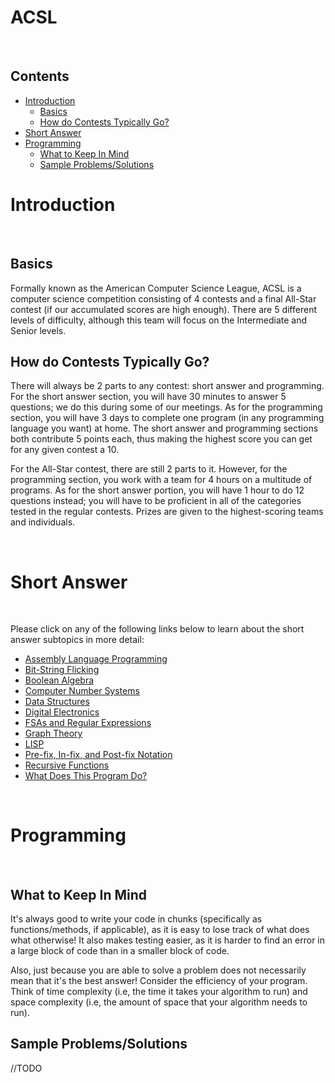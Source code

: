 # ACSL

<br>

## Contents
- [Introduction](#introduction)
  - [Basics](#basics)
  - [How do Contests Typically Go?](#howdoconteststypicallygo?)
- [Short Answer](#shortanswer)
- [Programming](#programming)
  - [What to Keep In Mind](#whattokeepinmind)
  - [Sample Problems/Solutions](#sampleproblemssolutions)
  
# Introduction

<br>

## Basics

Formally known as the American Computer Science League, ACSL is a computer science competition consisting of 4 contests and a final All-Star contest (if our accumulated scores are high enough). There are 5 different levels of difficulty, although this team will focus on the Intermediate and Senior levels. 

## How do Contests Typically Go?

There will always be 2 parts to any contest: short answer and programming. For the short answer section, you will have 30 minutes to answer 5 questions; we do this during some of our meetings. As for the programming section, you will have 3 days to complete one program (in any programming language you want) at home. The short answer and programming sections both contribute 5 points each, thus making the highest score you can get for any given contest a 10.

For the All-Star contest, there are still 2 parts to it. However, for the programming section, you work with a team for 4 hours on a multitude of programs. As for the short answer portion, you will have 1 hour to do 12 questions instead; you will have to be proficient in all of the categories tested in the regular contests. Prizes are given to the highest-scoring teams and individuals.

<br>

# Short Answer

<br>

Please click on any of the following links below to learn about the short answer subtopics in more detail:
  
- [Assembly Language Programming](https://github.com/khong1127/nvcomputingsite/blob/patch-1/markdown/acslshortanswer/assemblylanguage)
- [Bit-String Flicking](https://github.com/khong1127/nvcomputingsite/blob/patch-1/markdown/acslshortanswer/bitstringflicking)
- [Boolean Algebra](https://github.com/khong1127/nvcomputingsite/blob/patch-1/markdown/acslshortanswer/booleanalgebra)
- [Computer Number Systems](https://github.com/khong1127/nvcomputingsite/blob/patch-1/markdown/acslshortanswer/computernumbersystems)
- [Data Structures](https://github.com/khong1127/nvcomputingsite/blob/patch-1/markdown/acslshortanswer/datastructures)
- [Digital Electronics](https://github.com/khong1127/nvcomputingsite/blob/patch-1/markdown/acslshortanswer/digitalelectronics)
- [FSAs and Regular Expressions](https://github.com/khong1127/nvcomputingsite/blob/patch-1/markdown/acslshortanswer/fsasandregularexpressions)
- [Graph Theory](https://github.com/khong1127/nvcomputingsite/blob/patch-1/markdown/acslshortanswer/graphtheory)
- [LISP](https://github.com/khong1127/nvcomputingsite/blob/patch-1/markdown/acslshortanswer/lisp)
- [Pre-fix, In-fix, and Post-fix Notation](https://github.com/khong1127/nvcomputingsite/blob/patch-1/markdown/acslshortanswer/prefixpostfixandinfixnotation)
- [Recursive Functions](https://github.com/khong1127/nvcomputingsite/blob/patch-1/markdown/acslshortanswer/recursivefunctions)
- [What Does This Program Do?](https://github.com/khong1127/nvcomputingsite/blob/patch-1/markdown/acslshortanswer/whatdoesthisprogramdo)

<br>

# Programming

<br>

## What to Keep In Mind

It's always good to write your code in chunks (specifically as functions/methods, if applicable), as it is easy to lose track of what does what otherwise! It also makes testing easier, as it is harder to find an error in a large block of code than in a smaller block of code. 

Also, just because you are able to solve a problem does not necessarily mean that it's the best answer! Consider the efficiency of your program. Think of time complexity (i.e, the time it takes your algorithm to run) and space complexity (i.e, the amount of space that your algorithm needs to run). 

## Sample Problems/Solutions

//TODO
